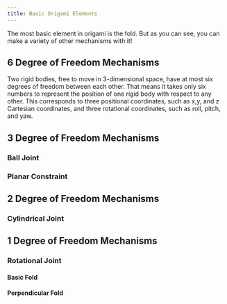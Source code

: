 ```yaml
---
title: Basic Origami Elements
---
```


The most basic element in origami is the fold.  But as you can see, you can make a variety of other mechanisms with it!

6 Degree of Freedom Mechanisms
-----------
Two rigid bodies, free to move in 3-dimensional space, have at most six degrees of freedom between each other. That means it takes only six numbers to represent the position of one rigid body with respect to any other.  This corresponds to three positional coordinates, such as x,y, and z Cartesian coordinates, and three rotational coordinates, such as roll, pitch, and yaw.

3 Degree of Freedom Mechanisms
-----------

### Ball Joint

### Planar Constraint

2 Degree of Freedom Mechanisms
-----------

### Cylindrical Joint

1 Degree of Freedom Mechanisms
-----------

### Rotational Joint

#### Basic Fold
#### Perpendicular Fold
